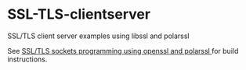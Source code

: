 SSL-TLS-clientserver
====================

SSL/TLS client server examples using libssl and polarssl

See [SSL/TLS sockets programming using openssl and polarssl ](http://cloudfundoo.wordpress.com/2012/07/09/ssltls-sockets-programming-using-openssl-and-polarssl/ "SSL/TLS sockets programming using openssl and polarssl") 
 for build instructions.